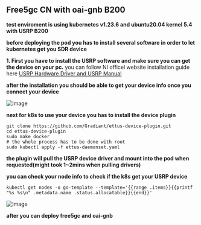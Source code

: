 ## Free5gc CN with oai-gnb B200  
**test enviroment is using kubernetes v1.23.6 and ubuntu20.04 kernel 5.4 with USRP B200**

**before deploying the pod you has to install several software in order to let kubernetes get you SDR device**

**1. First you have to install the USRP software and make sure you can get the device on your pc.** 
you can follow NI officel website installation guide here
[USRP Hardware Driver and USRP Manual](https://files.ettus.com/manual/page_install.html)

**after the installation you should be able to get your device info once you connect your device**

![image](https://cdn.discordapp.com/attachments/625953483576705024/1201785718205333544/B1ea6zLq6.png?ex=65cb152b&is=65b8a02b&hm=30c309a8bf15e3150f82e5e8925c27e86daa1c896f167edcd10f2b3ac3bac5b0&)


**next for k8s to use your device you has to install the device plugin**

```bash=
git clone https://github.com/Gradiant/ettus-device-plugin.git
cd ettus-device-plugin
sudo make docker
# the whole process has to be done with root 
sudo kubectl apply -f ettus-daemonset.yaml
```

**the plugin will pull the USRP device driver and mount into the pod when requested(might took 1~2mins when pulling drivers)**

**you can check your node info to check if the k8s get your USRP device**

```bash=
kubectl get nodes -o go-template --template='{{range .items}}{{printf "%s %s\n" .metadata.name .status.allocatable}}{{end}}'
```
![image](https://github.com/kanic1111/free5gmano/assets/59955075/6a5f8233-8cb4-49ca-a43e-5caf1baa677f)


**after you can deploy free5gc and oai-gnb**

